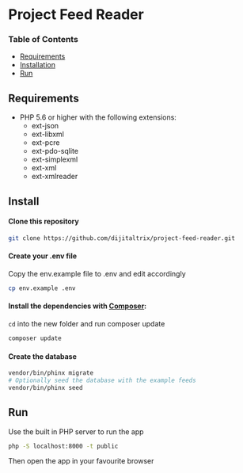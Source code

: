 # Project Feed Reader

### Table of Contents 
* [Requirements](#requirements)
* [Installation](#installation)
* [Run](#run)

## Requirements

* PHP 5.6 or higher with the following extensions:
	* ext-json
	* ext-libxml
	* ext-pcre
	* ext-pdo-sqlite
	* ext-simplexml
	* ext-xml
	* ext-xmlreader

## Install

#### Clone this repository

```sh
git clone https://github.com/dijitaltrix/project-feed-reader.git
```

#### Create your .env file
Copy the env.example file to .env and edit accordingly
```sh
cp env.example .env
```

#### Install the dependencies with [Composer](http://getcomposer.org):

`cd` into the new folder and run composer update

```sh
composer update
```

#### Create the database

```sh
vendor/bin/phinx migrate
# Optionally seed the database with the example feeds
vendor/bin/phinx seed
```

## Run

Use the built in PHP server to run the app

```sh
php -S localhost:8000 -t public
```

Then open the app in your favourite browser

